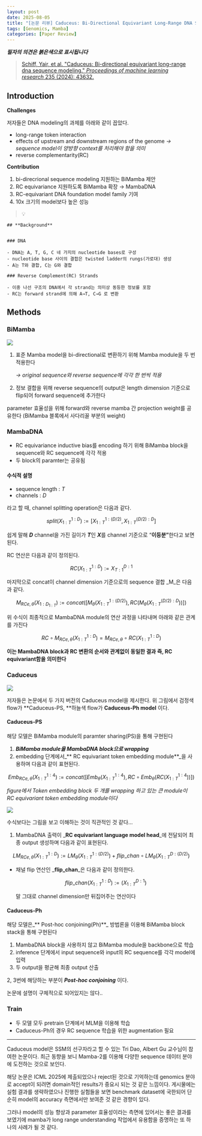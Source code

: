 ```yaml
---
layout: post
date: 2025-08-05
title: "[논문 리뷰] Caduceus: Bi-Directional Equivariant Long-Range DNA Sequence Modeling"
tags: [Genomics, Mamba]
categories: [Paper Review]
---
```


<span class="notion-red">_**필자의 의견은 붉은색으로 표시됩니다**_</span>


> [Schiff, Yair, et al. "Caduceus: Bi-directional equivariant long-range dna sequence modeling." ](https://pmc.ncbi.nlm.nih.gov/articles/PMC12189541/)[_Proceedings of machine learning research_](https://pmc.ncbi.nlm.nih.gov/articles/PMC12189541/)[ 235 (2024): 43632.](https://pmc.ncbi.nlm.nih.gov/articles/PMC12189541/)



## Introduction


**Challenges**


저자들은 DNA modeling의 과제를 아래와 같이 꼽았다.

- long-range token interaction
- effects of upstream and downstream regions of the genome 
_→ sequence model이 양방향 context를 처리해야 함을 의미_
- reverse complementarity(RC)

**Contribution**

1. bi-direcrional sequence modeling 지원하는 BiMamba 제안
1. RC equivariance 지원하도록 BiMamba 확장 → MambaDNA
1. RC-equivariant DNA foundation model family 기여
1. 10x 크기의 model보다 높은 성능

> 💡 


	## **Background**


	### DNA

	- DNA는 A, T, G, C 네 가지의 nucleotide bases로 구성
	- nucleotide base 사이의 결합은 twisted ladder의 rungs(가로대) 생성
	- A는 T와 결합, C는 G와 결합

	### Reverse Complement(RC) Strands

	- 이중 나선 구조의 DNA에서 각 strand는 의미상 동등한 정보를 포함
	- RC는 forward strand에 의해 A→T, C→G 로 변환


## Methods



### BiMamba


![](https://prod-files-secure.s3.us-west-2.amazonaws.com/542b861c-36a8-4051-84e5-8804b6728dba/2c247d59-7815-4980-99f0-8f0d21f445a7/image.png?X-Amz-Algorithm=AWS4-HMAC-SHA256&X-Amz-Content-Sha256=UNSIGNED-PAYLOAD&X-Amz-Credential=ASIAZI2LB466W3PP5Q3K%2F20250909%2Fus-west-2%2Fs3%2Faws4_request&X-Amz-Date=20250909T003805Z&X-Amz-Expires=3600&X-Amz-Security-Token=IQoJb3JpZ2luX2VjEGAaCXVzLXdlc3QtMiJGMEQCICmgjGqg2N1eU6txe4gBvwgo3hekVkVw1%2FL00xHT7DUPAiASGpvPxsG4wB1W0CljGXfHUfR2buQY%2FSLziW%2FHNpW0JiqIBAjJ%2F%2F%2F%2F%2F%2F%2F%2F%2F%2F8BEAAaDDYzNzQyMzE4MzgwNSIMDScQ9MdCSvuX0r1%2FKtwD7c5N%2F%2FT0pjYua2DThBoFNWRHTlwwO%2BdjcfFa3XHLab0y%2Fq%2BBcf8LBY4UIgdBMeRuUaLTB%2Bk%2BkW%2FZZGt9ePmq3HUbabB1Ig%2FYx67RJXARsXzV3TJ%2FbZEBBpY0MhQrpQGjYn6pvAwle1PEfPy5G9Nw65vBBMXArGIvvzVdWWjj2dXc7WHNlcvenmcJaBkdWDZEsU2FaNLQD%2FZqHCfTtRuMHrKPOX%2Ff0DkuVPZX92uSDkHTpMQOKmbW5xF2uQQFFgaQHAUWxIUooynECs3STSowmggK%2Bxlbrxa8kG1PFSaFg08XJ8%2BjeE1odR5MVykclJL7pVOGyDJ3C1ndOFzBkLPjE9VRl%2F7IeDDLKIz%2F3s%2FP1GHMGvsGyA7AMnSmraflZo9bxnSSQfsonS0W%2B%2BWbjEVami8cDRr8GKEOI%2FzB%2B8tHxhmDWg%2Beixj3Erqa58e8gDsJZXqwaiM14MngdYeUO2Fnuuz1bcZL7eJ2m6r4BzfB8V4C%2BEMdBrz3TdKtnAn8M6MUymQr4eCpz6EHA6%2FA96GN064LiGkYazpMwaXTrqcT4NtKWU9y1%2FSulFH85LBD7vZPsOmcNPiVIcpFoyjn0B1TRNwrO9qmLU3oOAW8ESNfo7ijqnAw7ABT9M4%2B9fQwnuD9xQY6pgHhM%2Fs83m7Z1WMJWrMkcoI5jSuxqY53AF9Kj%2Bd1usdwecLSzlGK8UAybn7bTU0nK%2BWlzS7F48MUl1pVZmLO118gpY%2FcqjlaxqGHkJfDmZVfPHmc8uMMjcW8c36WiaHwVSvH2Xa5ZHun6QYuAke1HKyZgT%2BrfGDZoWuo3S%2FE3aq7bTcCqJwU1fPV7wLX6kqO%2F%2FDT9rZpaKxk3GD%2BtymXWbr1Klb14naQ&X-Amz-Signature=448b82d65a9b865ea5603b6f76dd7af1983eedc89408ce29faf1e6f2fd3edb2d&X-Amz-SignedHeaders=host&x-amz-checksum-mode=ENABLED&x-id=GetObject)

1. 표준 Mamba model을 bi-directional로 변환하기 위해 Mamba module을 두 번 적용한다

	_→ original sequence와 reverse sequence에 각각 한 번씩 적용_

1. 정보 결합을 위해 reverse sequence의 output은 length dimension 기준으로 flip되어 forward sequence에 추가한다

parameter 효율성을 위해 forward와 reverse mamba 간 projection weight를 공유한다 (BiMamba 블록에서 사다리꼴 부분의 weight)



### MambaDNA

- RC equivariance inductive bias를 encoding 하기 위해 BiMamba block을 sequence와 RC sequence에 각각 적용
- 두 block의 paramter는 공유됨


#### 수식적 설명

- sequence length : _T_
- channels : _D_

라고 할 때,  channel splitting operation은 다음과 같다.


$$
split(X^{1:D}_{1:T}):=[X^{1:(D/2)}_{1:T},X^{(D/2):D}_{1:T}]
$$


<span class="notion-red">쉽게 말해 </span><span class="notion-red">_**D**_</span><span class="notion-red"> channel을 가진 길이가 </span><span class="notion-red">_**T**_</span><span class="notion-red">인 </span><span class="notion-red">_**X**_</span><span class="notion-red">를 channel 기준으로 “</span><span class="notion-red">**이등분”**</span><span class="notion-red">한다고 보면 된다.</span>


RC 연산은 다음과 같이 정의된다.


$$
RC(X^{1:D}_{1:T}):=X^{D:1}_{T:1}
$$


마지막으로 concat이 channel dimension 기준으로의 sequence 결합 _M_은 다음과 같다.


$$
M_{RCe,\theta}(X_{1:D_{1:T}}):=concat([M_{\theta}(X^{1:(D/2)}_{1:T}),RC(M_{\theta}(X^{(D/2):D}_{1:T}))])
$$


위 수식이 최종적으로 MambaDNA module의 연산 과정을 나타내며 아래와 같은 관계를 가진다


$$
RC\circ M_{RCe,\theta}(X^{1:D}_{1:T}) = M_{RCe,\theta} \circ RC(X^{1:D}_{1:T})
$$


**이는 MambaDNA block과 RC 변환의 순서와 관계없이 동일한 결과 즉, RC equivariant함을 의미한다**



### Caduceus


![](https://prod-files-secure.s3.us-west-2.amazonaws.com/542b861c-36a8-4051-84e5-8804b6728dba/f94a60d7-8145-473b-aef9-7c68d3ec604a/image.png?X-Amz-Algorithm=AWS4-HMAC-SHA256&X-Amz-Content-Sha256=UNSIGNED-PAYLOAD&X-Amz-Credential=ASIAZI2LB466W3PP5Q3K%2F20250909%2Fus-west-2%2Fs3%2Faws4_request&X-Amz-Date=20250909T003805Z&X-Amz-Expires=3600&X-Amz-Security-Token=IQoJb3JpZ2luX2VjEGAaCXVzLXdlc3QtMiJGMEQCICmgjGqg2N1eU6txe4gBvwgo3hekVkVw1%2FL00xHT7DUPAiASGpvPxsG4wB1W0CljGXfHUfR2buQY%2FSLziW%2FHNpW0JiqIBAjJ%2F%2F%2F%2F%2F%2F%2F%2F%2F%2F8BEAAaDDYzNzQyMzE4MzgwNSIMDScQ9MdCSvuX0r1%2FKtwD7c5N%2F%2FT0pjYua2DThBoFNWRHTlwwO%2BdjcfFa3XHLab0y%2Fq%2BBcf8LBY4UIgdBMeRuUaLTB%2Bk%2BkW%2FZZGt9ePmq3HUbabB1Ig%2FYx67RJXARsXzV3TJ%2FbZEBBpY0MhQrpQGjYn6pvAwle1PEfPy5G9Nw65vBBMXArGIvvzVdWWjj2dXc7WHNlcvenmcJaBkdWDZEsU2FaNLQD%2FZqHCfTtRuMHrKPOX%2Ff0DkuVPZX92uSDkHTpMQOKmbW5xF2uQQFFgaQHAUWxIUooynECs3STSowmggK%2Bxlbrxa8kG1PFSaFg08XJ8%2BjeE1odR5MVykclJL7pVOGyDJ3C1ndOFzBkLPjE9VRl%2F7IeDDLKIz%2F3s%2FP1GHMGvsGyA7AMnSmraflZo9bxnSSQfsonS0W%2B%2BWbjEVami8cDRr8GKEOI%2FzB%2B8tHxhmDWg%2Beixj3Erqa58e8gDsJZXqwaiM14MngdYeUO2Fnuuz1bcZL7eJ2m6r4BzfB8V4C%2BEMdBrz3TdKtnAn8M6MUymQr4eCpz6EHA6%2FA96GN064LiGkYazpMwaXTrqcT4NtKWU9y1%2FSulFH85LBD7vZPsOmcNPiVIcpFoyjn0B1TRNwrO9qmLU3oOAW8ESNfo7ijqnAw7ABT9M4%2B9fQwnuD9xQY6pgHhM%2Fs83m7Z1WMJWrMkcoI5jSuxqY53AF9Kj%2Bd1usdwecLSzlGK8UAybn7bTU0nK%2BWlzS7F48MUl1pVZmLO118gpY%2FcqjlaxqGHkJfDmZVfPHmc8uMMjcW8c36WiaHwVSvH2Xa5ZHun6QYuAke1HKyZgT%2BrfGDZoWuo3S%2FE3aq7bTcCqJwU1fPV7wLX6kqO%2F%2FDT9rZpaKxk3GD%2BtymXWbr1Klb14naQ&X-Amz-Signature=2659fb4bec84dc3ffedc1979111e4a8f2ae865f47788288c294b1f2d5f4c64d3&X-Amz-SignedHeaders=host&x-amz-checksum-mode=ENABLED&x-id=GetObject)


저자들은 논문에서 두 가지 버전의 Caduceus model을 제시한다. 위 그림에서 검정색 flow가 **Caduceus-PS, **하늘색 flow가 **Caduceus-Ph model** 이다.



#### Caduceus-PS


해당 모델은 BiMamba module의 paramter sharing(PS)을 통해 구현된다

1. _**BiMamba module을 MambaDNA block으로 wrapping**_
1. embedding 단계에서_** RC equivariant token embedding module**_을 사용하며 다음과 같이 표현된다.

$$
Emb_{RCe,\theta}(X^{1:4}_{1:T}):=concat([Emb_{\theta}(X^{1:4}_{1:T}),RC \circ Emb_{\theta}(RC(X^{1:4}_{1:T}))])
$$


_figure에서 Token embedding block 두 개를 wrapping 하고 있는 큰 module이 RC equivariant token embedding module이다_


![](https://prod-files-secure.s3.us-west-2.amazonaws.com/542b861c-36a8-4051-84e5-8804b6728dba/b175e4da-71eb-4e91-8c23-a06dabe673c9/image.png?X-Amz-Algorithm=AWS4-HMAC-SHA256&X-Amz-Content-Sha256=UNSIGNED-PAYLOAD&X-Amz-Credential=ASIAZI2LB466W3PP5Q3K%2F20250909%2Fus-west-2%2Fs3%2Faws4_request&X-Amz-Date=20250909T003805Z&X-Amz-Expires=3600&X-Amz-Security-Token=IQoJb3JpZ2luX2VjEGAaCXVzLXdlc3QtMiJGMEQCICmgjGqg2N1eU6txe4gBvwgo3hekVkVw1%2FL00xHT7DUPAiASGpvPxsG4wB1W0CljGXfHUfR2buQY%2FSLziW%2FHNpW0JiqIBAjJ%2F%2F%2F%2F%2F%2F%2F%2F%2F%2F8BEAAaDDYzNzQyMzE4MzgwNSIMDScQ9MdCSvuX0r1%2FKtwD7c5N%2F%2FT0pjYua2DThBoFNWRHTlwwO%2BdjcfFa3XHLab0y%2Fq%2BBcf8LBY4UIgdBMeRuUaLTB%2Bk%2BkW%2FZZGt9ePmq3HUbabB1Ig%2FYx67RJXARsXzV3TJ%2FbZEBBpY0MhQrpQGjYn6pvAwle1PEfPy5G9Nw65vBBMXArGIvvzVdWWjj2dXc7WHNlcvenmcJaBkdWDZEsU2FaNLQD%2FZqHCfTtRuMHrKPOX%2Ff0DkuVPZX92uSDkHTpMQOKmbW5xF2uQQFFgaQHAUWxIUooynECs3STSowmggK%2Bxlbrxa8kG1PFSaFg08XJ8%2BjeE1odR5MVykclJL7pVOGyDJ3C1ndOFzBkLPjE9VRl%2F7IeDDLKIz%2F3s%2FP1GHMGvsGyA7AMnSmraflZo9bxnSSQfsonS0W%2B%2BWbjEVami8cDRr8GKEOI%2FzB%2B8tHxhmDWg%2Beixj3Erqa58e8gDsJZXqwaiM14MngdYeUO2Fnuuz1bcZL7eJ2m6r4BzfB8V4C%2BEMdBrz3TdKtnAn8M6MUymQr4eCpz6EHA6%2FA96GN064LiGkYazpMwaXTrqcT4NtKWU9y1%2FSulFH85LBD7vZPsOmcNPiVIcpFoyjn0B1TRNwrO9qmLU3oOAW8ESNfo7ijqnAw7ABT9M4%2B9fQwnuD9xQY6pgHhM%2Fs83m7Z1WMJWrMkcoI5jSuxqY53AF9Kj%2Bd1usdwecLSzlGK8UAybn7bTU0nK%2BWlzS7F48MUl1pVZmLO118gpY%2FcqjlaxqGHkJfDmZVfPHmc8uMMjcW8c36WiaHwVSvH2Xa5ZHun6QYuAke1HKyZgT%2BrfGDZoWuo3S%2FE3aq7bTcCqJwU1fPV7wLX6kqO%2F%2FDT9rZpaKxk3GD%2BtymXWbr1Klb14naQ&X-Amz-Signature=55a0ea67b3bd40f9ec392063df4b5afa845d4c084dcc99d8203be9756a7f5c6f&X-Amz-SignedHeaders=host&x-amz-checksum-mode=ENABLED&x-id=GetObject)


<span class="notion-red">수식보다는 그림을 보고 이해하는 것이 직관적인 것 같다…</span>

1. MambaDNA 출력이 _**RC equivariant language model head**_에 전달되어 최종 output 생성하며 다음과 같이 표현된다.

$$
LM_{RCe,\theta}(X^{1:D}_{1:T}):= LM_{\theta}(X^{1:(D/2)}_{1:T})+flip\_chan\circ LM_{\theta}(X^{D:(D/2)}_{1:T})
$$

- 채널 flip 연산인 _**flip\_chan**_은 다음과 같이 정의한다.

	$$
	flip\_chan(X^{1:D}_{1:T}):=(X^{D:1}_{1:T})
	$$


	말 그대로 channel dimension만 뒤집어주는 연산이다



#### Caduceus-Ph


해당 모델은_** Post-hoc conjoining(Ph)**_ 방법론을 이용해 BiMamba block stack을 통해 구현된다

1. MambaDNA block을 사용하지 않고 BiMamba module을 backbone으로 학습
1. inference 단계에서 input sequence와 input의 RC sequence를 각각 model에 입력
1. 두 output을 평균해 최종 output 산출

2, 3번에 해당하는 부분이 _**Post-hoc conjoining**_ 이다.


<span class="notion-red">논문에 설명이 구체적으로 되어있지는 않다..</span>



### Train

- 두 모델 모두 pretrain 단계에서 MLM을 이용해 학습
- Caduceus-Ph의 경우 RC sequence 학습을 위한 augmentation 필요

---


<span class="notion-red">Caduceus model은 SSM의 선구자라고 할 수 있는 Tri Dao, Albert Gu 교수님이 참여한 논문이다. 최근 동향을 보니 Mamba-2를 이용해 다양한 sequence 데이터 분야에 도전하는 것으로 보인다.</span>


<span class="notion-red">해당 논문은 ICML 2025에 제출되었으나 reject된 것으로 기억하는데 genomics 분야로 accept이 되려면 domain적인 results가 중요시 되는 것 같은 느낌이다. 게시물에는 실험 결과를 생략하였으나 진행한 실험들을 보면 benchmark dataset에 국한되어 단순히 model의 accuracy 측면에서만 보여준 것 같은 경향이 있다.</span>


<span class="notion-red">그러나 model의 성능 향상과 parameter 효율성이라는 측면에 있어서는 좋은 결과를 보였기에 mamba가 long range understanding 작업에서 유용함을 증명하는 또 하나의 사례가 될 것 같다.</span>

